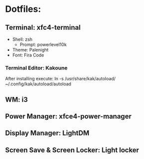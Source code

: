 # Dotfiles:

## Terminal: xfc4-terminal
- Shell: zsh
    - Prompt: powerlevel10k
- Theme: Palenight
- Font: Fira Code

### Terminal Editor: Kakoune
After installing execute:
    ln -s /usr/share/kak/autoload/ ~/.config/kak/autoload/autoload
## WM: i3
## Power Manager: xfce4-power-manager
## Display Manager: LightDM
## Screen Save & Screen Locker: Light locker

